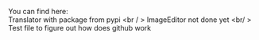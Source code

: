 You can find here: <br />
Translator with package from pypi <br / >
ImageEditor not done yet <br/ >
Test file to figure out how does github work

